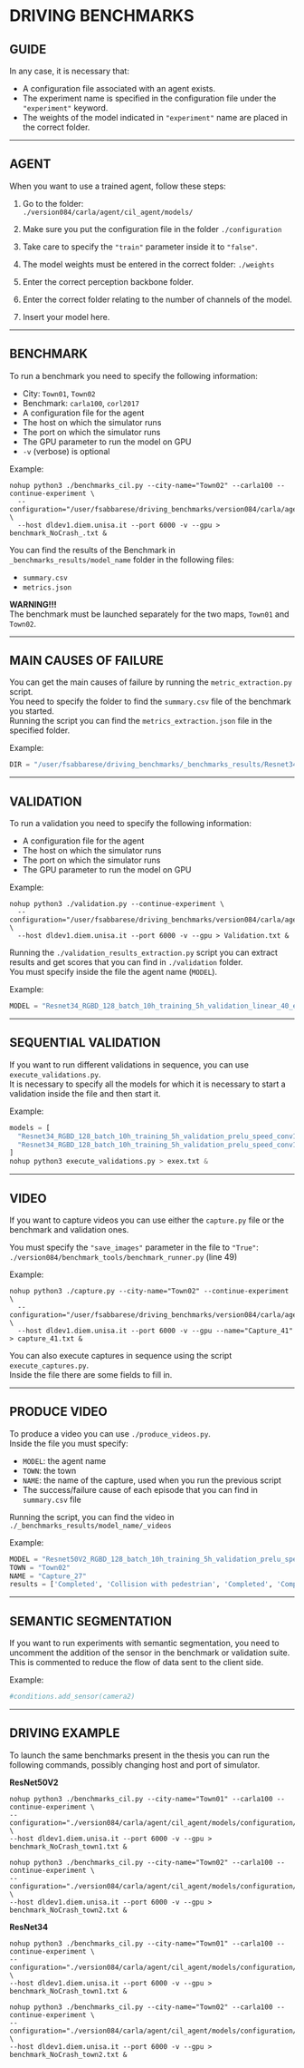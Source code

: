 # DRIVING BENCHMARKS

## GUIDE

In any case, it is necessary that:
- A configuration file associated with an agent exists.
- The experiment name is specified in the configuration file under the `"experiment"` keyword.
- The weights of the model indicated in `"experiment"` name are placed in the correct folder.

---

## AGENT

When you want to use a trained agent, follow these steps:

1. Go to the folder:  
   `./version084/carla/agent/cil_agent/models/`

2. Make sure you put the configuration file in the folder `./configuration`

3. Take care to specify the `"train"` parameter inside it to `"false"`.

4. The model weights must be entered in the correct folder: `./weights`

5. Enter the correct perception backbone folder.

6. Enter the correct folder relating to the number of channels of the model.

7. Insert your model here.

---

## BENCHMARK

To run a benchmark you need to specify the following information:

- City: `Town01`, `Town02`
- Benchmark: `carla100`, `corl2017`
- A configuration file for the agent
- The host on which the simulator runs
- The port on which the simulator runs
- The GPU parameter to run the model on GPU
- `-v` (verbose) is optional

Example:

```
nohup python3 ./benchmarks_cil.py --city-name="Town02" --carla100 --continue-experiment \
  --configuration="/user/fsabbarese/driving_benchmarks/version084/carla/agent/cil_agent/models/configuration/Resnet34_RGBD_128_batch_10h_training_5h_balanced_validation_prelu_speed_conv1_sfactor.json" \
  --host dldev1.diem.unisa.it --port 6000 -v --gpu > benchmark_NoCrash_.txt &
```

You can find the results of the Benchmark in `_benchmarks_results/model_name` folder in the following files:

- `summary.csv`
- `metrics.json`

**WARNING!!!**  
The benchmark must be launched separately for the two maps, `Town01` and `Town02`.

---

## MAIN CAUSES OF FAILURE

You can get the main causes of failure by running the `metric_extraction.py` script.  
You need to specify the folder to find the `summary.csv` file of the benchmark you started.  
Running the script you can find the `metrics_extraction.json` file in the specified folder.

Example:

```python
DIR = "/user/fsabbarese/driving_benchmarks/_benchmarks_results/Resnet34_RGBD_128_batch_10h_training_5h_balanced_validation_prelu_speed_conv1_sfactor_40_epochs_CARLA100_Town02/"
```

---

## VALIDATION

To run a validation you need to specify the following information:

- A configuration file for the agent
- The host on which the simulator runs
- The port on which the simulator runs
- The GPU parameter to run the model on GPU

Example:

```
nohup python3 ./validation.py --continue-experiment \
  --configuration="/user/fsabbarese/driving_benchmarks/version084/carla/agent/cil_agent/models/configuration/Resnet34_RGBD_128_batch_10h_training_5h_balanced_validation_prelu_speed_conv1_sfactor.json" \
  --host dldev1.diem.unisa.it --port 6000 -v --gpu > Validation.txt &
```

Running the `./validation_results_extraction.py` script you can extract results and get scores that you can find in `./validation` folder.  
You must specify inside the file the agent name (`MODEL`).

Example:

```python
MODEL = "Resnet34_RGBD_128_batch_10h_training_5h_validation_linear_40_epochs"
```

---

## SEQUENTIAL VALIDATION

If you want to run different validations in sequence, you can use `execute_validations.py`.  
It is necessary to specify all the models for which it is necessary to start a validation inside the file and then start it.

Example:

```python
models = [
  "Resnet34_RGBD_128_batch_10h_training_5h_validation_prelu_speed_conv1_sfactor",
  "Resnet34_RGBD_128_batch_10h_training_5h_validation_prelu_speed_conv1_augmentation_strong_sfactor"
]
nohup python3 execute_validations.py > exex.txt &
```

---

## VIDEO

If you want to capture videos you can use either the `capture.py` file or the benchmark and validation ones.

You must specify the `"save_images"` parameter in the file to `"True"`:  
`./version084/benchmark_tools/benchmark_runner.py` (line 49)

Example:

```
nohup python3 ./capture.py --city-name="Town02" --continue-experiment \
  --configuration="/user/fsabbarese/driving_benchmarks/version084/carla/agent/cil_agent/models/configuration/Resnet50V2_RGBD_128_batch_10h_training_5h_validation_prelu_speed_conv1_augmentation_strong_sfactor.json" \
  --host dldev1.diem.unisa.it --port 6000 -v --gpu --name="Capture_41" > capture_41.txt &
```

You can also execute captures in sequence using the script `execute_captures.py`.  
Inside the file there are some fields to fill in.

---

## PRODUCE VIDEO

To produce a video you can use `./produce_videos.py`.  
Inside the file you must specify:

- `MODEL`: the agent name
- `TOWN`: the town
- `NAME`: the name of the capture, used when you run the previous script
- The success/failure cause of each episode that you can find in `summary.csv` file

Running the script, you can find the video in `./_benchmarks_results/model_name/_videos`

Example:

```python
MODEL = "Resnet50V2_RGBD_128_batch_10h_training_5h_validation_prelu_speed_conv1_augmentation_strong_sfactor"
TOWN = "Town02"
NAME = "Capture_27"
results = ['Completed', 'Collision with pedestrian', 'Completed', 'Completed', 'Causal Confusion', 'Collision with vehicle']
```

---

## SEMANTIC SEGMENTATION

If you want to run experiments with semantic segmentation, you need to uncomment the addition of the sensor in the benchmark or validation suite.  
This is commented to reduce the flow of data sent to the client side.

Example:

```python
#conditions.add_sensor(camera2)
```

---

## DRIVING EXAMPLE

To launch the same benchmarks present in the thesis you can run the following commands, possibly changing host and port of simulator.

**ResNet50V2**

```
nohup python3 ./benchmarks_cil.py --city-name="Town01" --carla100 --continue-experiment \
--configuration="./version084/carla/agent/cil_agent/models/configuration/Resnet50V2_RGBD_128_batch_10h_training_5h_validation_prelu_speed_conv1_augmentation_strong_sfactor.json" \
--host dldev1.diem.unisa.it --port 6000 -v --gpu > benchmark_NoCrash_town1.txt &

nohup python3 ./benchmarks_cil.py --city-name="Town02" --carla100 --continue-experiment \
--configuration="./version084/carla/agent/cil_agent/models/configuration/Resnet50V2_RGBD_128_batch_10h_training_5h_validation_prelu_speed_conv1_augmentation_strong_sfactor.json" \
--host dldev1.diem.unisa.it --port 6000 -v --gpu > benchmark_NoCrash_town2.txt &
```

**ResNet34**

```
nohup python3 ./benchmarks_cil.py --city-name="Town01" --carla100 --continue-experiment \
--configuration="./version084/carla/agent/cil_agent/models/configuration/Resnet34_RGBD_128_batch_10h_training_5h_validation_prelu_speed_conv1_sfactor_best.json" \
--host dldev1.diem.unisa.it --port 6000 -v --gpu > benchmark_NoCrash_town1.txt &

nohup python3 ./benchmarks_cil.py --city-name="Town02" --carla100 --continue-experiment \
--configuration="./version084/carla/agent/cil_agent/models/configuration/Resnet34_RGBD_128_batch_10h_training_5h_validation_prelu_speed_conv1_sfactor_best.json" \
--host dldev1.diem.unisa.it --port 6000 -v --gpu > benchmark_NoCrash_town2.txt &
```
